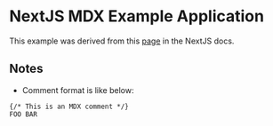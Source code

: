 # NextJS MDX Example Application

This example was derived from this [page](https://nextjs.org/docs/13/app/building-your-application/configuring/mdx) in the 
NextJS docs.

## Notes

* Comment format is like below:

```mdx
{/* This is an MDX comment */}
FOO BAR
```

